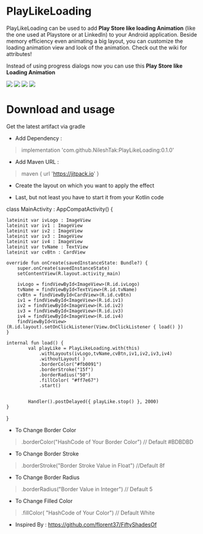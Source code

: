 # PlayLikeLoading 
 
 PlayLikeLoading can be used to add **Play Store like loading Animation** (like the one used at Playstore or at LinkedIn) to your Android application. Beside memory efficiency even animating a big layout, you can customize the loading animation view and look of the animation. Check out the wiki for attributes!
 
 Instead of using progress dialogs now you can use this **Play Store like Loading Animation**
 
 ![](20191012_154113.gif)         ![](2.gif)      ![](3.gif)
 ![](4.gif)
 
 # Download and usage
 
 Get the latest artifact via gradle
 
  * Add Dependency :
  
 > implementation 'com.github.NileshTak:PlayLikeLoading:0.1.0'
 
  * Add Maven URL :
  
 > maven { url 'https://jitpack.io' }
 
 * Create the layout on which you want to apply the effect
   
 * Last, but not least you have to start it from your Kotlin code 
 
class MainActivity : AppCompatActivity() {

    lateinit var ivLogo : ImageView
    lateinit var iv1 : ImageView
    lateinit var iv2 : ImageView
    lateinit var iv3 : ImageView
    lateinit var iv4 : ImageView
    lateinit var tvName : TextView
    lateinit var cvBtn : CardView

    override fun onCreate(savedInstanceState: Bundle?) {
        super.onCreate(savedInstanceState)
        setContentView(R.layout.activity_main)

        ivLogo = findViewById<ImageView>(R.id.ivLogo)
        tvName = findViewById<TextView>(R.id.tvName)
        cvBtn = findViewById<CardView>(R.id.cvBtn)
        iv1 = findViewById<ImageView>(R.id.iv1)
        iv2 = findViewById<ImageView>(R.id.iv2)
        iv3 = findViewById<ImageView>(R.id.iv3)
        iv4 = findViewById<ImageView>(R.id.iv4)
        findViewById<View>(R.id.layout).setOnClickListener(View.OnClickListener { load() })
    }

    internal fun load() {
            val playLike = PlayLikeLoading.with(this)
                .withLayouts(ivLogo,tvName,cvBtn,iv1,iv2,iv3,iv4)
                .withoutLayout( )
                .borderColor("#fb0091")
                .borderStroke("15f")
                .borderRadius("50")
                .fillColor( "#ff7e67")
                .start()
    
    
            Handler().postDelayed({ playLike.stop() }, 2000)
    }
}


 
 * To Change Border Color
 
 >  .borderColor("HashCode of Your Border Color")    // Default #BDBDBD
 
 * To Change Border Stroke
 
 >  .borderStroke("Border Stroke Value in Float")  //Default 8f
 
 * To Change Border Radius
 
 > .borderRadius("Border Value in Integer")       // Default 5
 
 * To Change Filled Color
 
 > .fillColor( "HashCode of Your Color")      //  Default White
 
 
 
 * Inspired By :
 https://github.com/florent37/FiftyShadesOf
 
 
 


 
 
